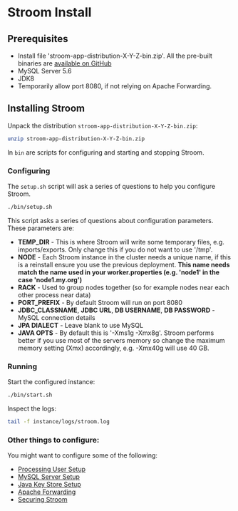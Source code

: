 # Stroom Install

## Prerequisites

* Install file 'stroom-app-distribution-X-Y-Z-bin.zip'. All the pre-built binaries are [available on GitHub](https://github.com/gchq/stroom/releases)
* MySQL Server 5.6
* JDK8
* Temporarily allow port 8080, if not relying on Apache Forwarding. 

## Installing Stroom

Unpack the distribution `stroom-app-distribution-X-Y-Z-bin.zip`:

```bash
unzip stroom-app-distribution-X-Y-Z-bin.zip
```

In `bin` are scripts for configuring and starting and stopping Stroom. 

### Configuring 

The `setup.sh` script will ask a series of questions to help you configure Stroom.

```bash
./bin/setup.sh
```

This script asks a series of questions about configuration parameters. These parameters are:

* **TEMP_DIR** - This is where Stroom will write some temporary files, e.g. imports/exports. Only change this if you do not want to use '/tmp'.
* **NODE** - Each Stroom instance in the cluster needs a unique name, if this is a reinstall ensure you use the previous deployment.
  **This name needs match the name used in your worker.properties (e.g. 'node1' in the case 'node1.my.org')** 
* **RACK** - Used to group nodes together (so for example nodes near each other process near data)
* **PORT_PREFIX** - By default Stroom will run on port 8080
* **JDBC_CLASSNAME**, **JDBC URL**, **DB USERNAME**, **DB PASSWORD** - MySQL connection details
* **JPA DIALECT** - Leave blank to use MySQL
* **JAVA OPTS** - By default this is '-Xms1g -Xmx8g'. Stroom performs better if you use most of the servers memory so change the maximum memory setting (Xmx) accordingly, e.g. -Xmx40g will use 40 GB.

### Running 

Start the configured instance:

```bash
./bin/start.sh
```

Inspect the logs:

```bash
tail -f instance/logs/stroom.log
```

### Other things to configure:

You might want to configure some of the following:

* [Processing User Setup](setup/processing-user-setup.md)
* [MySQL Server Setup](setup/mysql-server-setup.md)
* [Java Key Store Setup](setup/java-key-store-setup.md)
* [Apache Forwarding](setup/apache-forwarding.md)
* [Securing Stroom](setup/securing-stroom.md)
